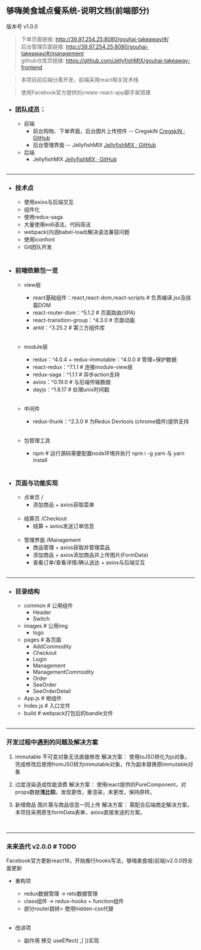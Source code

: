 ## 够嗨美食城点餐系统-说明文档(前端部分)
版本号 v1.0.0
> 下单⻚⾯链接: http://39.97.254.25:8080/gouhai-takeaway/#/    
> 后台管理⻚⾯链接: http://39.97.254.25:8080/gouhai-takeaway/#/management     
> github仓库页链接: https://github.com/JellyfishMIX/gouhai-takeaway-frontend      

> 本项目前后端分离开发，前端采用react相关技术栈

> 使用Facebook官方提供的create-react-app脚手架搭建

+ ###  团队成员：
  + 前端
    + 前台购物、下单界面，后台图片上传控件 -- CregskiN [CregskiN · GitHub](https://github.com/CregskiN)
    + 后台管理界面 -- JellyfishMIX [JellyfishMIX · GitHub](https://github.com/JellyfishMIX)
  + 后端
    + JellyfishMIX [JellyfishMIX · GitHub](https://github.com/JellyfishMIX)
  </br>
  
---
+ ### 技术点
  + 使用axios与后端交互
  + 组件化 
  + 使用redux-saga
  + 大量使用es6语法，代码简洁
  + webpack(内涵babel-load)解决语法兼容问题
  + 使用iconfont
  + Git团队开发
  </br>
  
+ ### 前端依赖包一览
  + view层
    + react基础组件：react,react-dom,react-scripts # 负责编译.jsx及挂载DOM
    + react-router-dom：^5.1.2 # 页面路由(SPA)
    + react-transition-group：^4.3.0  # 页面动画
    + antd：^3.25.2  # 第三方组件库
    </br>
    
  + module层
    + redux：^4.0.4 + redux-immutable：^4.0.0 # 管理+保护数据
    + react-redux：^7.1.1  # 连接module-view层
    + redux-saga：^1.1.1  # 异步action支持
    + axios：^0.19.0  # 与后端传输数据
    + dayjs：^1.8.17  # 处理unix时间戳
    </br>
    
  + 中间件
    + redux-thunk：^2.3.0  # 为Redux Devtools (chrome插件)提供支持 
    </br>
  + 包管理工具
    + npm # 运行源码需要配置node环境并执行 npm i -g yarn 与 yarn install
  </br>
  
+ ### 页面与功能实现
  + 点单页 /
    + 添加商品 + axios获取菜单
    </br>
  + 结算页 /Checkout
    + 结算 + axios发送订单信息 
    </br>
  + 管理界面 /Management
    + 商品管理 + axios获取并管理菜品
    + 添加商品 + axios添加商品并上传图片(FormData)
    + 查看订单/查看详情/确认送达 + axios与后端交互
    </br>
  
---
+ ### 目录结构
  + common # 公用组件
    + Header
    + Switch
  + images # 公用img
    + logo
  + pages # 各页面
    + AddCommodity
    + Checkout
    + Login
    + Management
    + ManagementCommodity
    + Order
    + SeeOrder
    + SeeOrderDetail
  + App.js # 根组件
  + Index.js # 入口文件
  + build # webpack打包后的bandle文件
  </br>
---
### 开发过程中遇到的问题及解决方案
1. immutable 不可变对象无法直接修改
 解决方案：
  使用toJS()转化为js对象，完成修改后使用fromJS()转为immutable对象，作为副本替换原immutable对象
   </br>
   
2. 过度渲染造成性能浪费
解决方案：
  使用react提供的PureComponent，对props数据**浅比较**。发现更改，重渲染，未更改，保持原样。
   </br>

3. 新增商品 图片需与商品信息一同上传
解决方案：
  需配合后端商定解决方案，本项目采用原生formData表单，axios直接发送的方案。
  </br>

---
### 未来迭代 v2.0.0 # TODO
Facebook官方更新react16，开始推行hooks写法，够嗨美食城(前端)v2.0.0将全面更新
+ 重构项
  + redux数据管理 -> reto数据管理
  + class组件 -> redux-hooks + function组件
  + 部分router跳转> 使用hidden-css代替
  </br>
  
+ 改进项
  + 副作用 移交 useEffect( ,[ ])实现
  </br>
  
  
  
  

